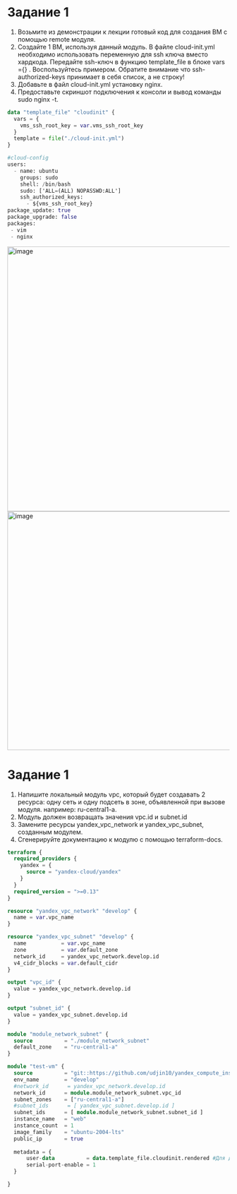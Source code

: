 # Задание 1  

1. Возьмите из демонстрации к лекции готовый код для создания ВМ с помощью remote модуля.
2. Создайте 1 ВМ, используя данный модуль. В файле cloud-init.yml необходимо использовать переменную для ssh ключа вместо хардкода. Передайте ssh-ключ в функцию template_file в блоке vars ={} . Воспользуйтесь примером. Обратите внимание что ssh-authorized-keys принимает в себя список, а не строку!
3. Добавьте в файл cloud-init.yml установку nginx.
4. Предоставьте скриншот подключения к консоли и вывод команды sudo nginx -t.

```terraform
data "template_file" "cloudinit" {
  vars = {
    vms_ssh_root_key = var.vms_ssh_root_key
  }
  template = file("./cloud-init.yml")
}
```
```terraform
#cloud-config
users:
  - name: ubuntu
    groups: sudo
    shell: /bin/bash
    sudo: ['ALL=(ALL) NOPASSWD:ALL']
    ssh_authorized_keys:
      - ${vms_ssh_root_key}
package_update: true
package_upgrade: false
packages:
 - vim
 - nginx
```
   
<img width="600" alt="image" src="https://github.com/nehardcore/terraform/assets/97674120/495cf5a4-9451-4019-90d1-a91393cd1c54">
<img width="541" alt="image" src="https://github.com/nehardcore/terraform/assets/97674120/56b672ca-5fd2-4feb-aec6-a6deaa4b8560">

# Задание 1  

1. Напишите локальный модуль vpc, который будет создавать 2 ресурса: одну сеть и одну подсеть в зоне, объявленной при вызове модуля. например: ru-central1-a.
2. Модуль должен возвращать значения vpc.id и subnet.id
3. Замените ресурсы yandex_vpc_network и yandex_vpc_subnet, созданным модулем.
4. Сгенерируйте документацию к модулю с помощью terraform-docs.

```terraform
terraform {
  required_providers {
    yandex = {
      source = "yandex-cloud/yandex"
    }
  }
  required_version = ">=0.13"
}

resource "yandex_vpc_network" "develop" {
  name = var.vpc_name
}

resource "yandex_vpc_subnet" "develop" {
  name           = var.vpc_name
  zone           = var.default_zone
  network_id     = yandex_vpc_network.develop.id
  v4_cidr_blocks = var.default_cidr
}

output "vpc_id" {
  value = yandex_vpc_network.develop.id
}

output "subnet_id" {
  value = yandex_vpc_subnet.develop.id
}
```

```terraform
module "module_network_subnet" {
  source          = "./module_network_subnet"
  default_zone    = "ru-central1-a"
}

module "test-vm" {
  source          = "git::https://github.com/udjin10/yandex_compute_instance.git?ref=main"
  env_name        = "develop"
  #network_id      = yandex_vpc_network.develop.id
  network_id      = module.module_network_subnet.vpc_id
  subnet_zones    = ["ru-central1-a"]
  #subnet_ids      = [ yandex_vpc_subnet.develop.id ]
  subnet_ids      = [ module.module_network_subnet.subnet_id ]
  instance_name   = "web"
  instance_count  = 1
  image_family    = "ubuntu-2004-lts"
  public_ip       = true
  
  metadata = {
      user-data          = data.template_file.cloudinit.rendered #Для демонстрации №3
      serial-port-enable = 1
  }

}
```
